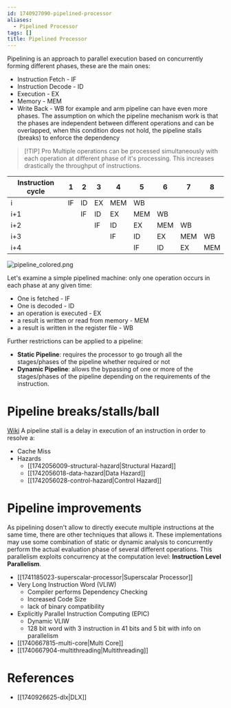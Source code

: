 ```yaml
---
id: 1740927090-pipelined-processor
aliases:
  - Pipelined Processor
tags: []
title: Pipelined Processor
---
```


Pipelining is an approach to parallel execution based on concurrently forming 
 different phases, these are the main ones: 
 - Instruction Fetch - IF 
 - Instruction Decode - ID 
 - Execution - EX 
 - Memory - MEM
 - Write Back - WB
for example and arm pipeline can have even more phases. 
The assumption on which the pipeline mechanism work is that the phases
are independent between different operations and can be overlapped, when this 
condition does not hold, the pipeline stalls (breaks) to enforce the dependency 

> [!TIP] Pro
> Multiple operations can be processed simultaneously with each operation at 
> different phase of it's processing. This increases drastically the throughput 
> of instructions.

| Instruction cycle | 1   | 2   | 3   | 4   | 5   | 6   | 7   | 8   |
|-------------------|-----|-----|-----|-----|-----|-----|-----|-----|
| i                 | IF  | ID  | EX  | MEM | WB  |     |     |     |
| i+1               |     | IF  | ID  | EX  | MEM | WB  |     |     |
| i+2               |     |     | IF  | ID  | EX  | MEM | WB  |     |
| i+3               |     |     |     | IF  | ID  | EX  | MEM | WB  |
| i+4               |     |     |     |     | IF  | ID  | EX  | MEM |

![pipeline_colored.png](assets/imgs/pipeline_colored.png)

Let's examine a simple pipelined machine: only one operation occurs in each phase at 
any given time:
 - One is fetched - IF 
 - One is decoded - ID 
 - an operation is executed - EX 
 - a result is written or read from memory - MEM
 - a result is written in the register file - WB

Further restrictions can be applied to a pipeline:
 - **Static Pipeline**: requires the processor to go trough all the stages/phases of 
 the pipeline whether required or not
 - **Dynamic Pipeline**: allows the bypassing of one or more of the stages/phases 
 of the pipeline depending on the requirements of the instruction.

# Pipeline breaks/stalls/ball
[Wiki](https://en.wikipedia.org/wiki/Pipeline_stall)
A pipeline stall is a delay in execution of an instruction in order to resolve 
a: 
 - Cache Miss
 - Hazards
    - [[1742056009-structural-hazard|Structural Hazard]]
    - [[1742056018-data-hazard|Data Hazard]]
    - [[1742056028-control-hazard|Control Hazard]]

# Pipeline improvements 
As pipelining dosen't allow to directly execute multiple instructions 
at the same time, there are other techniques that allows it. These implementations 
may use some combination of static or dynamic analysis to concurrently perform the actual 
evaluation phase of several different operations. This parallelism exploits concurrency 
at the computation level: **Instruction Level Parallelism**.

- [[1741185023-superscalar-processor|Superscalar Processor]] 
- Very Long Instruction Word (VLIW) 
    - Compiler performs Dependency Checking
    - Increased Code Size
    - lack of binary compatibility 
- Explicitly Parallel Instruction Computing (EPIC)
    - Dynamic VLIW
    - 128 bit word with 3 instruction in 41 bits and 5 bit with info on parallelism 
- [[1740667815-multi-core|Multi Core]]
- [[1740667904-multithreading|Multithreading]]

# References
- [[1740926625-dlx|DLX]]
